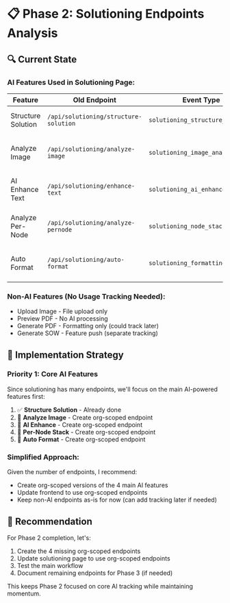 # 📋 **Phase 2: Solutioning Endpoints Analysis**

## 🔍 **Current State**

### **AI Features Used in Solutioning Page:**

| Feature | Old Endpoint | Event Type | Status |
|---------|-------------|------------|--------|
| Structure Solution | `/api/solutioning/structure-solution` | `solutioning_structure_solution` | ✅ Org-scoped exists |
| Analyze Image | `/api/solutioning/analyze-image` | `solutioning_image_analysis` | ❌ Need org-scoped |
| AI Enhance Text | `/api/solutioning/enhance-text` | `solutioning_ai_enhance` | ❌ Need org-scoped |
| Analyze Per-Node | `/api/solutioning/analyze-pernode` | `solutioning_node_stack` | ❌ Need org-scoped |
| Auto Format | `/api/solutioning/auto-format` | `solutioning_formatting` | ❌ Need org-scoped |

### **Non-AI Features (No Usage Tracking Needed):**
- Upload Image - File upload only
- Preview PDF - No AI processing
- Generate PDF - Formatting only (could track later)
- Generate SOW - Feature push (separate tracking)

## 📝 **Implementation Strategy**

### **Priority 1: Core AI Features**
Since solutioning has many endpoints, we'll focus on the main AI-powered features first:

1. ✅ **Structure Solution** - Already done
2. 🔄 **Analyze Image** - Create org-scoped endpoint
3. 🔄 **AI Enhance** - Create org-scoped endpoint  
4. 🔄 **Per-Node Stack** - Create org-scoped endpoint
5. 🔄 **Auto Format** - Create org-scoped endpoint

### **Simplified Approach:**
Given the number of endpoints, I recommend:
- Create org-scoped versions of the 4 main AI features
- Update frontend to use org-scoped endpoints
- Keep non-AI endpoints as-is for now (can add tracking later if needed)

## 🎯 **Recommendation**

For Phase 2 completion, let's:
1. Create the 4 missing org-scoped endpoints
2. Update solutioning page to use org-scoped endpoints  
3. Test the main workflow
4. Document remaining endpoints for Phase 3 (if needed)

This keeps Phase 2 focused on core AI tracking while maintaining momentum.



